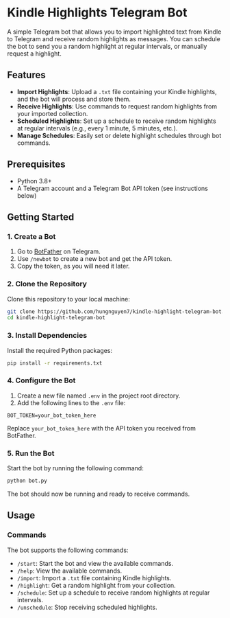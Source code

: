# Kindle Highlights Telegram Bot

A simple Telegram bot that allows you to import highlighted text from Kindle to Telegram and receive random highlights as messages. You can schedule the bot to send you a random highlight at regular intervals, or manually request a highlight.

## Features

- **Import Highlights**: Upload a `.txt` file containing your Kindle highlights, and the bot will process and store them.
- **Receive Highlights**: Use commands to request random highlights from your imported collection.
- **Scheduled Highlights**: Set up a schedule to receive random highlights at regular intervals (e.g., every 1 minute, 5 minutes, etc.).
- **Manage Schedules**: Easily set or delete highlight schedules through bot commands.

## Prerequisites

- Python 3.8+
- A Telegram account and a Telegram Bot API token (see instructions below)

## Getting Started

### 1. Create a Bot

1. Go to [BotFather](https://t.me/BotFather) on Telegram.
2. Use `/newbot` to create a new bot and get the API token.
3. Copy the token, as you will need it later.

### 2. Clone the Repository

Clone this repository to your local machine:

```bash
git clone https://github.com/hungnguyen7/kindle-highlight-telegram-bot.git
cd kindle-highlight-telegram-bot
```

### 3. Install Dependencies

Install the required Python packages:

```bash
pip install -r requirements.txt
```

### 4. Configure the Bot

1. Create a new file named `.env` in the project root directory.
2. Add the following lines to the `.env` file:

```plaintext
BOT_TOKEN=your_bot_token_here
```

Replace `your_bot_token_here` with the API token you received from BotFather.

### 5. Run the Bot

Start the bot by running the following command:

```bash
python bot.py
```

The bot should now be running and ready to receive commands.

## Usage

### Commands

The bot supports the following commands:

- `/start`: Start the bot and view the available commands.
- `/help`: View the available commands.
- `/import`: Import a `.txt` file containing Kindle highlights.
- `/highlight`: Get a random highlight from your collection.
- `/schedule`: Set up a schedule to receive random highlights at regular intervals.
- `/unschedule`: Stop receiving scheduled highlights.


